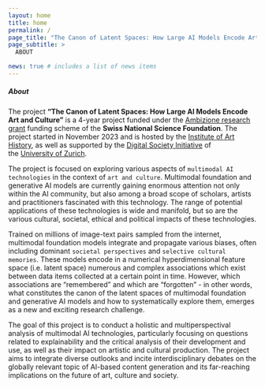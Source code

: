 ```yaml
---
layout: home
title: home
permalink: /
page_title: "The Canon of Latent Spaces: How Large AI Models Encode Art and Culture"
page_subtitle: >
  ABOUT

news: true # includes a list of news items
---
```


##### _About_

The project **“The Canon of Latent Spaces: How Large AI Models Encode Art and Culture”** is a 4-year project funded under the [Ambizione research grant](https://data.snf.ch/grants/grant/216104) funding scheme of the **Swiss National Science Foundation**. The project started in November 2023 and is hosted by the [Institute of Art History](https://www.khist.uzh.ch/en.html), as well as supported by the [Digital Society Initiative](https://www.dsi.uzh.ch/de.html) of the [University of Zurich](https://www.uzh.ch/cmsssl/en.html).

The project is focused on exploring various aspects of `multimodal AI technologies` in the context of `art and culture`. Multimodal foundation and generative AI models are currently gaining enormous attention not only within the AI community, but also among a broad scope of scholars, artists and practitioners fascinated with this technology. The range of potential applications of these technologies is wide and manifold, but so are the various cultural, societal, ethical and political impacts of these technologies.

Trained on millions of image-text pairs sampled from the internet, multimodal foundation models integrate and propagate various biases, often including dominant `societal perspectives` and `selective cultural memories`. These models encode in a numerical hyperdimensional feature space (i.e. latent space) numerous and complex associations which exist between data items collected at a certain point in time. However, which associations are “remembered” and which are “forgotten” - in other words, what constitutes the canon of the latent spaces of multimodal foundation and generative AI models and how to systematically explore them, emerges as a new and exciting research challenge.

The goal of this project is to conduct a holistic and multiperspectival analysis of multimodal AI technologies, particularly focusing on questions related to explainability and the critical analysis of their development and use, as well as their impact on artistic and cultural production. The project aims to integrate diverse outlooks and incite interdisciplinary debates on the globally relevant topic of AI-based content generation and its far-reaching implications on the future of art, culture and society.

